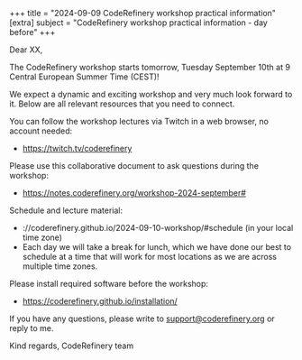 +++
title = "2024-09-09 CodeRefinery workshop practical information"
[extra]
subject = "CodeRefinery workshop practical information - day before"
+++


Dear XX,

The CodeRefinery workshop starts tomorrow, Tuesday September 10th at 9 Central European Summer Time (CEST)!

We expect a dynamic and exciting workshop and very much look forward to it.
Below are all relevant resources that you need to connect.

You can follow the workshop lectures via Twitch in a web browser, no account needed:
- https://twitch.tv/coderefinery

Please use this collaborative document to ask questions during the workshop:
- https://notes.coderefinery.org/workshop-2024-september#

Schedule and lecture material:
- ://coderefinery.github.io/2024-09-10-workshop/#schedule (in your local time zone)
- Each day we will take a break for lunch, which we have done our best to schedule at a time that will work for most locations as we are across multiple time zones.

Please install required software before the workshop:
- https://coderefinery.github.io/installation/

If you have any questions, please write to support@coderefinery.org or reply to me.

Kind regards,
CodeRefinery team
